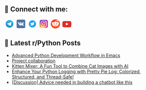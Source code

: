 ## 🔎 Connect with me:
[<img src="https://github.com/bullbesh/bullbesh/blob/main/images/Telegram.png" width="32" height="32" />](https://t.me/bullbesh)
[<img src="https://github.com/bullbesh/bullbesh/blob/main/images/VK.png" width="32" height="32" />](https://vk.com/bullbesh)
[<img src="https://github.com/bullbesh/bullbesh/blob/main/images/Twitter.png" width="32" height="32" />](https://twitter.com/bullbesh1)
[<img src="https://github.com/bullbesh/bullbesh/blob/main/images/Instagram.png" width="32" height="32" />](https://www.instagram.com/bullbesh)
[<img src="https://github.com/bullbesh/bullbesh/blob/main/images/Reddit.png" width="32" height="32" />](https://www.reddit.com/user/bullbesh)
[<img src="https://github.com/bullbesh/bullbesh/blob/main/images/YouTube.png" width="32" height="32" />](https://www.youtube.com/channel/UCtfjRs6uzgq5mfm8S06WTcg)

## 📕 Latest r/Python Posts
<!-- BLOG-POST-LIST:START -->
- [Advanced Python Development Workflow in Emacs](https://www.reddit.com/r/Python/comments/1h45hl7/advanced_python_development_workflow_in_emacs/)
- [Project collaboration](https://www.reddit.com/r/Python/comments/1h44g99/project_collaboration/)
- [Kitten Mixer: A Fun Tool to Combine Cat Images with AI](https://www.reddit.com/r/Python/comments/1h43i92/kitten_mixer_a_fun_tool_to_combine_cat_images/)
- [Enhance Your Python Logging with Pretty Pie Log: Colorized, Structured, and Thread-Safe!](https://www.reddit.com/r/Python/comments/1h42kmi/enhance_your_python_logging_with_pretty_pie_log/)
- [[Discussion] Advice needed in building a chatbot like this](https://www.reddit.com/r/Python/comments/1h3yfrb/discussion_advice_needed_in_building_a_chatbot/)
<!-- BLOG-POST-LIST:END -->
